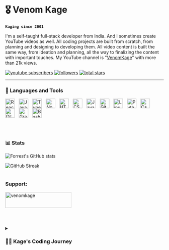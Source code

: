 # 🎖️ Venom Kage

**`Kaging since 2001`**

I'm a self-taught full-stack developer from India. And I sometimes create YouTube videos as well. All coding projects are built from scratch, from planning and designing to developing them. All video content is built the same way, from ideation and planning, all the way to finalizing the content with important touches. My YouTube channel is "[VenomKage][youtube]" with more than 21k views.

   <p align="left">
      <a href="https://www.youtube.com/c/venomkage?sub_confirmation=1">
         <img alt="youtube subscribers" title="Subscribe to my YouTube channel" src="https://custom-icon-badges.demolab.com/youtube/channel/subscribers/UC2WHjPDvbE6O328n17ZGcfg?color=%23E05D44&label=SUBSCRIBE&logo=video&logoColor=white&style=for-the-badge&labelColor=CE4630"/></a> 
      <a href="https://github.com/VenomKage?tab=followers">
         <img alt="followers" title="Follow me on Github" src="https://custom-icon-badges.demolab.com/github/followers/VenomKage?color=236ad3&labelColor=1155ba&style=for-the-badge&logo=person-add&label=Follow&logoColor=white"/></a>
      <a href="https://github.com/VenomKage?tab=repositories&sort=stargazers">
         <img alt="total stars" title="Total stars on GitHub" src="https://custom-icon-badges.demolab.com/github/stars/VenomKage?color=55960c&style=for-the-badge&labelColor=488207&logo=star"/></a>
   </p>

---

### 🧰 Languages and Tools

<img align="left" alt="React" width="30px" style="padding-right:10px;" src="https://cdn.jsdelivr.net/gh/devicons/devicon/icons/react/react-original.svg" />
<img align="left" alt="JavaScript" width="30px" style="padding-right:10px;" src="https://cdn.jsdelivr.net/gh/devicons/devicon/icons/javascript/javascript-plain.svg" />
<img align="left" alt="TypeScript" width="30px" style="padding-right:10px;" src="https://cdn.jsdelivr.net/gh/devicons/devicon/icons/typescript/typescript-plain.svg" />
<img align="left" alt="NodeJS" width="30px" style="padding-right:10px;" src="https://cdn.jsdelivr.net/gh/devicons/devicon/icons/nodejs/nodejs-original.svg" />
<img align="left" alt="HTML" width="30px" style="padding-right:10px;" src="https://cdn.jsdelivr.net/gh/devicons/devicon/icons/html5/html5-plain.svg" />
<img align="left" alt="CSS" width="30px" style="padding-right:10px;" src="https://cdn.jsdelivr.net/gh/devicons/devicon/icons/css3/css3-plain.svg" />
<img align="left" alt="Java" width="30px" style="padding-right:10px;" src="https://cdn.jsdelivr.net/gh/devicons/devicon/icons/java/java-original.svg"/>
<img align="left" alt="Git" width="30px" style="padding-right:10px;" src="https://cdn.jsdelivr.net/gh/devicons/devicon/icons/git/git-original.svg" />
<img align="left" alt="Linux" width="30px" style="padding-right:10px;" src="https://cdn.jsdelivr.net/gh/devicons/devicon/icons/linux/linux-original.svg" />
<img align="left" alt="Python" width="30px" style="padding-right:10px;" src="https://cdn.jsdelivr.net/gh/devicons/devicon/icons/python/python-plain.svg" />
<img align="left" alt="C++" width="30px" style="padding-right:10px;" src="https://cdn.jsdelivr.net/gh/devicons/devicon/icons/cplusplus/cplusplus-line.svg" />
<img align="left" alt="GitHub" width="30px" style="padding-right:10px;" src="https://cdn.jsdelivr.net/gh/devicons/devicon/icons/github/github-original.svg" />
<img align="left" alt="Gradle" width="30px" style="padding-right:10px;" src="https://cdn.jsdelivr.net/gh/devicons/devicon/icons/gradle/gradle-plain.svg" />
<img align="left" alt="Bash" width="30px" style="padding-right:10px;" src="https://cdn.jsdelivr.net/gh/devicons/devicon/icons/bash/bash-original.svg" />
<br />


#

## <br><br>

### 📊 Stats

![Forrest's GitHub stats](https://github-readme-stats.vercel.app/api?username=venomkage&show_icons=true&theme=gruvbox)

![GitHub Streak](https://streak-stats.demolab.com?user=venomkage&theme=gruvbox&border_radius=4.5)

#

### Support:
<div style="display:flex;flex-direction:column;align-items:left;justify-content:space-between;">
<a href="https://www.buymeacoffee.com/venomkage"> 
<img src="https://cdn.buymeacoffee.com/buttons/v2/default-yellow.png" height="50" width="210" alt="venomkage" /></a>
<br>
</div>

#

<details>
 <summary><h3>👨‍💻 Kage's Coding Journey</h3></summary>
   I started my coding journey as a naive computer science student with a passion to learn everything I could about this programming world - code, unix, linux, theory. And all the while, teaching myself iOS and android development with a dream to build my own app, but that soon got overshadowed because of my job, that I landed after learning React Native, during my graduation years. However, I had another desire I had been pursuing throughout this time - YouTube content creation. I eventually ended up quitting my job to pursue my desire of making my own application and to maybe publish YouTube videos simultaneously, and that has been my focus ever since.

In 2023 I'm focusing on learning more skills like Docker, Kubernetes and Cloud platforms like aws which will eventually help me in launching a successful product of mine.
Thanks for reading, and keep learning.

[youtube]: https://youtube.com/venomkage
